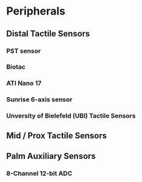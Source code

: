 # Peripherals

## Distal Tactile Sensors

### PST sensor
### Biotac
### ATI Nano 17
### Sunrise 6-axis sensor
### Unversity of Bielefeld (UBI) Tactile Sensors

## Mid / Prox Tactile Sensors

## Palm Auxiliary Sensors
### 8-Channel 12-bit ADC
